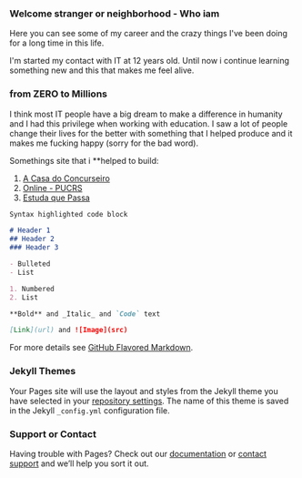### Welcome stranger or neighborhood - Who iam
Here you can see some of my career and the crazy things I've been doing for a long time in this life.

I'm started my contact with IT at 12 years old. Until now i continue learning something new and this that makes me feel alive.

### from ZERO to Millions
I think most IT people have a big dream to make a difference in humanity and I had this privilege when working with education. I saw a lot of people change their lives for the better with something that I helped produce and it makes me fucking happy (sorry for the bad word).

Somethings site that i **helped to build:
1. [A Casa do Concurseiro](https://acasadoconcurseiro.com.br)
2. [Online - PUCRS](https://online.pucrs.br)
3. [Estuda que Passa](https://estudaquepassa.com.br)

```markdown
Syntax highlighted code block

# Header 1
## Header 2
### Header 3

- Bulleted
- List

1. Numbered
2. List

**Bold** and _Italic_ and `Code` text

[Link](url) and ![Image](src)
```

For more details see [GitHub Flavored Markdown](https://guides.github.com/features/mastering-markdown/).

### Jekyll Themes

Your Pages site will use the layout and styles from the Jekyll theme you have selected in your [repository settings](https://github.com/KelvynCarbone/kelvyncarbone.io/settings). The name of this theme is saved in the Jekyll `_config.yml` configuration file.

### Support or Contact

Having trouble with Pages? Check out our [documentation](https://help.github.com/categories/github-pages-basics/) or [contact support](https://github.com/contact) and we’ll help you sort it out.
